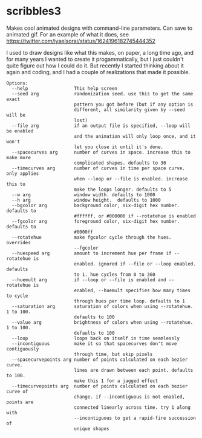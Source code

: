 # scribbles3
Makes cool animated designs with command-line parameters. Can save to animated gif. 
For an example of what it does, see https://twitter.com/iyaelsorai/status/1624196182745444352 

I used to draw designs like what this makes, on paper, a long time ago, and for many years I wanted to create it progammatically, but I just couldn't quite figure out how I could do it. But recently I started thinking about it again and coding, and I had a couple of realizations that made it possible.

```
Options:
  --help                 This help screen
  --seed arg             randomization seed. use this to get the same exact
                         pattern you got before (but if any option is
                         different, all similarity given by --seed will be
                         lost)
  --file arg             if an output file is specified, --loop will be enabled
                         and the animation will only loop once, and it won't
                         let you close it until it's done.
  --spacecurves arg      number of curves in space. increase this to make more
                         complicated shapes. defaults to 30
  --timecurves arg       number of curves in time per space curve. only applies
                         when --loop or --file is enabled. increase this to
                         make the loops longer. defaults to 5
  --w arg                window width. defaults to 1000
  --h arg                window height.  defaults to 1000
  --bgcolor arg          background color, six-digit hex number. defaults to
                         #ffffff, or #000000 if --rotatehue is enabled
  --fgcolor arg          foreground color, six-digit hex number. defaults to
                         #0000ff
  --rotatehue            make fgcolor cycle through the hues. overrides
                         --fgcolor
  --huespeed arg         amount to increment hue per frame if --rotatehue is
                         enabled. ignored if --file or --loop enabled. defaults
                         to 1. hue cycles from 0 to 360
  --huemult arg          if --loop or --file is enabled and --rotatehue is
                         enabled, --huemult specifies how many times to cycle
                         through hues per time loop. defaults to 1
  --saturation arg       saturation of colors when using --rotatehue. 1 to 100.
                         defaults to 100
  --value arg            brightness of colors when using --rotatehue. 1 to 100.
                         defaults to 100
  --loop                 loops back on itself in time seamlessly
  --incontiguous         make it so that spacecurves don't move contiguously
                         through time, but skip pixels
  --spacecurvepoints arg number of points calculated on each bezier curve.
                         lines are drawn between each point. defaults to 100.
                         make this 1 for a jagged effect
  --timecurvepoints arg  number of points calculated on each bezier curve of
                         change. if --incontiguous is not enabled, points are
                         connected linearly across time. try 1 along with
                         --incontiguous to get a rapid-fire succession of
                         unique shapes
```
